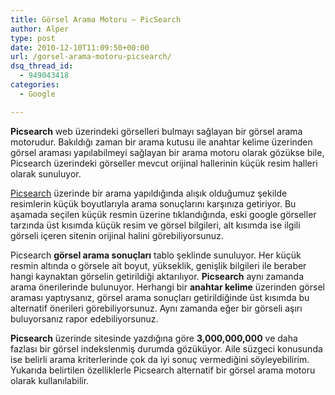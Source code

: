```yaml
---
title: Görsel Arama Motoru – PicSearch
author: Alper
type: post
date: 2010-12-10T11:09:50+00:00
url: /gorsel-arama-motoru-picsearch/
dsq_thread_id:
  - 949043418
categories:
  - Google

---
```

**Picsearch** web üzerindeki görselleri bulmayı sağlayan bir görsel arama motorudur. Bakıldığı zaman bir arama kutusu ile anahtar kelime üzerinden görsel araması yapılabilmeyi sağlayan bir arama motoru olarak gözükse bile, Picsearch üzerindeki görseller mevcut orijinal hallerinin küçük resim halleri olarak sunuluyor.

<a href="https://www.picsearch.com/" target="_blank">Picsearch</a> üzerinde bir arama yapıldığında alışık olduğumuz şekilde resimlerin küçük boyutlarıyla arama sonuçlarını karşınıza getiriyor. Bu aşamada seçilen küçük resmin üzerine tıklandığında, eski google görseller tarzında üst kısımda küçük resim ve görsel bilgileri, alt kısımda ise ilgili görseli içeren sitenin orijinal halini görebiliyorsunuz.

Picsearch **görsel arama sonuçları** tablo şeklinde sunuluyor. Her küçük resmin altında o görsele ait boyut, yükseklik, genişlik bilgileri ile beraber hangi kaynaktan görselin getirildiği aktarılıyor. **Picsearch** aynı zamanda arama önerilerinde bulunuyor. Herhangi bir **anahtar kelime** üzerinden görsel araması yaptıysanız, görsel arama sonuçları getirildiğinde üst kısımda bu alternatif önerileri görebiliyorsunuz. Aynı zamanda eğer bir görseli aşırı buluyorsanız rapor edebiliyorsunuz.

**Picsearch** üzerinde sitesinde yazdığına göre **3,000,000,000** ve daha fazlası bir görsel indekslenmiş durumda gözüküyor. Aile süzgeci konusunda ise belirli arama kriterlerinde çok da iyi sonuç vermediğini söyleyebilirim. Yukarıda belirtilen özelliklerle Picsearch alternatif bir görsel arama motoru olarak kullanılabilir.